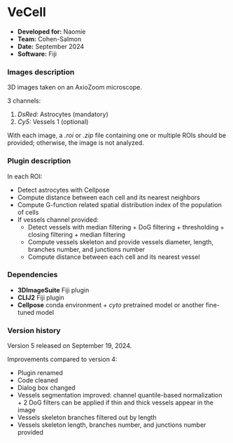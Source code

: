 # VeCell

* **Developed for:** Naomie
* **Team:** Cohen-Salmon
* **Date:** September 2024
* **Software:** Fiji


### Images description

3D images taken on an AxioZoom microscope.

3 channels:
  1. *DsRed:* Astrocytes (mandatory)
  2. *Cy5:* Vessels 1 (optional)
  
With each image, a *.roi* or *.zip* file containing one or multiple ROIs should be provided; otherwise, the image is not analyzed.

### Plugin description

In each ROI:
* Detect astrocytes with Cellpose
* Compute distance between each cell and its nearest neighbors
* Compute G-function related spatial distribution index of the population of cells
* If vessels channel provided:
  * Detect vessels with median filtering + DoG filtering + thresholding + closing filtering + median filtering
  * Compute vessels skeleton and provide vessels diameter, length, branches number, and junctions number
  * Compute distance between each cell and its nearest vessel


### Dependencies

* **3DImageSuite** Fiji plugin
* **CLIJ2** Fiji plugin
* **Cellpose** conda environment + *cyto* pretrained model or another fine-tuned model

### Version history

Version 5 released on September 19, 2024.

Improvements compared to version 4:
* Plugin renamed
* Code cleaned
* Dialog box changed
* Vessels segmentation improved: channel quantile-based normalization + 2 DoG filters can be applied if thin and thick vessels appear in the image
* Vessels skeleton branches filtered out by length
* Vessels skeleton length, branches number, and junctions number provided
